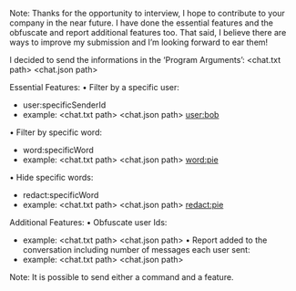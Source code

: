 Note: Thanks for the opportunity to interview, I hope to contribute to your company in the near future. 
I have done the essential features and the obfuscate and report additional features too.
That said, I believe there are ways to improve my submission and I’m looking forward to ear them! 

I decided to send the informations in the ‘Program Arguments’:
<chat.txt path> <chat.json path> <command> <feature>

Essential Features:
•	Filter by a specific user:
- user:specificSenderId
- example: <chat.txt path> <chat.json path> <user:bob> <null>

•	Filter by specific word:
- word:specificWord
- example: <chat.txt path> <chat.json path> <word:pie> <null>

•	Hide specific words:
- redact:specificWord
- example: <chat.txt path> <chat.json path> <redact:pie> <null>

Additional Features:
•	Obfuscate user Ids:
-  example: <chat.txt path> <chat.json path> <null> <obfuscate>
•	Report added to the conversation including number of messages each user sent:
-  example: <chat.txt path> <chat.json path> <null> <report>

Note: It is possible to send either a command and a feature.

